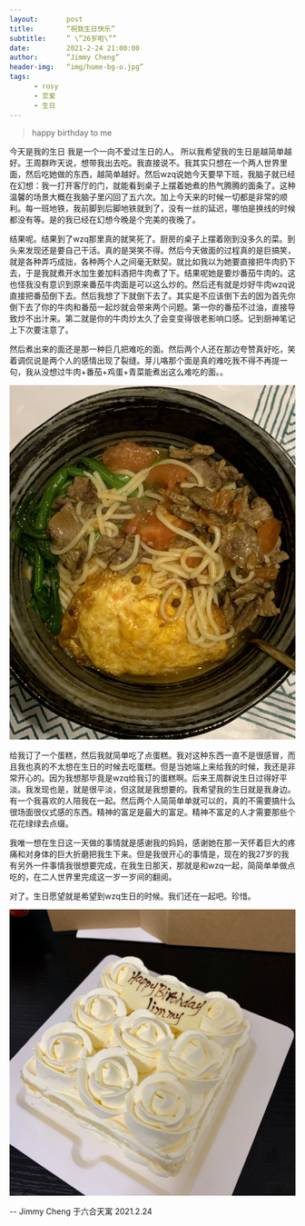 ```yaml
---
layout:       post 
title:        “祝我生日快乐” 
subtitle:     ” \”26岁啦\”” 
date:         2021-2-24 21:00:00 
author:       “Jimmy Cheng” 
header-img:   “img/home-bg-o.jpg” 
tags: 
      - rosy 
      - 恋爱
      - 生日
---
```


>happy birthday to me

今天是我的生日
我是一个一向不爱过生日的人。
所以我希望我的生日是越简单越好。王周群昨天说，想带我出去吃。我直接说不。我其实只想在一个两人世界里面，然后吃她做的东西，越简单越好。然后wzq说她今天要早下班，我脑子就已经在幻想：我一打开客厅的门，就能看到桌子上摆着她煮的热气腾腾的面条了。这种温馨的场景大概在我脑子里闪回了五六次。加上今天来的时候一切都是非常的顺利。每一班地铁，我前脚到后脚地铁就到了，没有一丝的延迟，哪怕是换线的时候都没有等。是的我已经在幻想今晚是个完美的夜晚了。

结果呢。结果到了wzq那里真的就笑死了。厨房的桌子上摆着刚到没多久的菜。到头来发现还是要自己干活。真的是哭笑不得。然后今天做面的过程真的是巨搞笑，就是各种弄巧成拙，各种两个人之间毫无默契。就比如我以为她要直接把牛肉扔下去，于是我就煮开水加生姜加料酒把牛肉煮了下。结果呢她是要炒番茄牛肉的。这也怪我没有意识到原来番茄牛肉面是可以这么炒的。然后还有就是炒好牛肉wzq说直接把番茄倒下去。然后我想了下就倒下去了。其实是不应该倒下去的因为首先你倒下去了你的牛肉和番茄一起炒就会带来两个问题。第一你的番茄不过油，直接导致炒不出汁来。第二就是你的牛肉炒太久了会变变得很老影响口感。记到厨神笔记上下次要注意了。

然后煮出来的面还是那一种巨几把难吃的面。然后两个人还在那边夸赞真好吃，笑着调侃说是两个人的感情出现了裂缝。芽儿咯那个面是真的难吃我不得不再提一句，我从没想过牛肉+番茄+鸡蛋+青菜能煮出这么难吃的面。。

![img](img/noodles.jpeg)

给我订了一个蛋糕，然后我就简单吃了点蛋糕。我对这种东西一直不是很感冒，而且我也真的不太想在生日的时候去吃蛋糕。但是当她端上来给我的时候，我还是非常开心的。因为我想那毕竟是wzq给我订的蛋糕啊。后来王周群说生日过得好平淡。我发现也是，就是很平淡，但这就是我想要的。我希望我的生日就是我身边。有一个我喜欢的人陪我在一起。然后两个人简简单单就可以的，真的不需要搞什么很场面很仪式感的东西。精神的富足是最大的富足。精神不富足的人才需要那些个花花绿绿去点缀。

我唯一想在生日这一天做的事情就是感谢我的妈妈，感谢她在那一天怀着巨大的疼痛和对身体的巨大折磨把我生下来。但是我很开心的事情是，现在的我27岁的我有另外一件事情我很想要完成，在我生日那天，那就是和wzq一起，简简单单做点吃的，在二人世界里完成这一岁一岁间的翻阅。


对了。生日愿望就是希望到wzq生日的时候。我们还在一起吧。珍惜。

![img](img/cake.jpeg)

-- Jimmy Cheng 于六合天寓 2021.2.24


